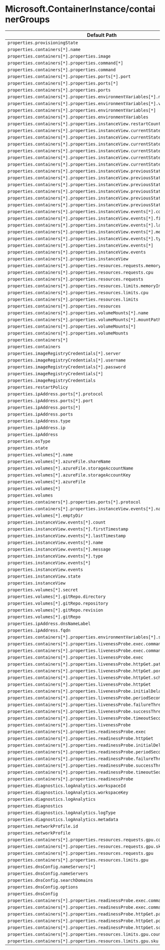 # Microsoft.ContainerInstance/containerGroups

| Default Path | Alias |
|---|---|
| `properties.provisioningState` | `Microsoft.ContainerInstance/containerGroups/provisioningState` |
| `properties.containers[*].name` | `Microsoft.ContainerInstance/containerGroups/containers[*].name` |
| `properties.containers[*].properties.image` | `Microsoft.ContainerInstance/containerGroups/containers[*].image` |
| `properties.containers[*].properties.command[*]` | `Microsoft.ContainerInstance/containerGroups/containers[*].command[*]` |
| `properties.containers[*].properties.command` | `Microsoft.ContainerInstance/containerGroups/containers[*].command` |
| `properties.containers[*].properties.ports[*].port` | `Microsoft.ContainerInstance/containerGroups/containers[*].ports[*].port` |
| `properties.containers[*].properties.ports[*]` | `Microsoft.ContainerInstance/containerGroups/containers[*].ports[*]` |
| `properties.containers[*].properties.ports` | `Microsoft.ContainerInstance/containerGroups/containers[*].ports` |
| `properties.containers[*].properties.environmentVariables[*].name` | `Microsoft.ContainerInstance/containerGroups/containers[*].environmentVariables[*].name` |
| `properties.containers[*].properties.environmentVariables[*].value` | `Microsoft.ContainerInstance/containerGroups/containers[*].environmentVariables[*].value` |
| `properties.containers[*].properties.environmentVariables[*]` | `Microsoft.ContainerInstance/containerGroups/containers[*].environmentVariables[*]` |
| `properties.containers[*].properties.environmentVariables` | `Microsoft.ContainerInstance/containerGroups/containers[*].environmentVariables` |
| `properties.containers[*].properties.instanceView.restartCount` | `Microsoft.ContainerInstance/containerGroups/containers[*].instanceView.restartCount` |
| `properties.containers[*].properties.instanceView.currentState.state` | `Microsoft.ContainerInstance/containerGroups/containers[*].instanceView.currentState.state` |
| `properties.containers[*].properties.instanceView.currentState.startTime` | `Microsoft.ContainerInstance/containerGroups/containers[*].instanceView.currentState.startTime` |
| `properties.containers[*].properties.instanceView.currentState.exitCode` | `Microsoft.ContainerInstance/containerGroups/containers[*].instanceView.currentState.exitCode` |
| `properties.containers[*].properties.instanceView.currentState.finishTime` | `Microsoft.ContainerInstance/containerGroups/containers[*].instanceView.currentState.finishTime` |
| `properties.containers[*].properties.instanceView.currentState.detailStatus` | `Microsoft.ContainerInstance/containerGroups/containers[*].instanceView.currentState.detailStatus` |
| `properties.containers[*].properties.instanceView.currentState` | `Microsoft.ContainerInstance/containerGroups/containers[*].instanceView.currentState` |
| `properties.containers[*].properties.instanceView.previousState.state` | `Microsoft.ContainerInstance/containerGroups/containers[*].instanceView.previousState.state` |
| `properties.containers[*].properties.instanceView.previousState.startTime` | `Microsoft.ContainerInstance/containerGroups/containers[*].instanceView.previousState.startTime` |
| `properties.containers[*].properties.instanceView.previousState.exitCode` | `Microsoft.ContainerInstance/containerGroups/containers[*].instanceView.previousState.exitCode` |
| `properties.containers[*].properties.instanceView.previousState.finishTime` | `Microsoft.ContainerInstance/containerGroups/containers[*].instanceView.previousState.finishTime` |
| `properties.containers[*].properties.instanceView.previousState.detailStatus` | `Microsoft.ContainerInstance/containerGroups/containers[*].instanceView.previousState.detailStatus` |
| `properties.containers[*].properties.instanceView.previousState` | `Microsoft.ContainerInstance/containerGroups/containers[*].instanceView.previousState` |
| `properties.containers[*].properties.instanceView.events[*].count` | `Microsoft.ContainerInstance/containerGroups/containers[*].instanceView.events[*].count` |
| `properties.containers[*].properties.instanceView.events[*].firstTimestamp` | `Microsoft.ContainerInstance/containerGroups/containers[*].instanceView.events[*].firstTimestamp` |
| `properties.containers[*].properties.instanceView.events[*].lastTimestamp` | `Microsoft.ContainerInstance/containerGroups/containers[*].instanceView.events[*].lastTimestamp` |
| `properties.containers[*].properties.instanceView.events[*].message` | `Microsoft.ContainerInstance/containerGroups/containers[*].instanceView.events[*].message` |
| `properties.containers[*].properties.instanceView.events[*].type` | `Microsoft.ContainerInstance/containerGroups/containers[*].instanceView.events[*].type` |
| `properties.containers[*].properties.instanceView.events[*]` | `Microsoft.ContainerInstance/containerGroups/containers[*].instanceView.events[*]` |
| `properties.containers[*].properties.instanceView.events` | `Microsoft.ContainerInstance/containerGroups/containers[*].instanceView.events` |
| `properties.containers[*].properties.instanceView` | `Microsoft.ContainerInstance/containerGroups/containers[*].instanceView` |
| `properties.containers[*].properties.resources.requests.memoryInGB` | `Microsoft.ContainerInstance/containerGroups/containers[*].resources.requests.memoryInGB` |
| `properties.containers[*].properties.resources.requests.cpu` | `Microsoft.ContainerInstance/containerGroups/containers[*].resources.requests.cpu` |
| `properties.containers[*].properties.resources.requests` | `Microsoft.ContainerInstance/containerGroups/containers[*].resources.requests` |
| `properties.containers[*].properties.resources.limits.memoryInGB` | `Microsoft.ContainerInstance/containerGroups/containers[*].resources.limits.memoryInGB` |
| `properties.containers[*].properties.resources.limits.cpu` | `Microsoft.ContainerInstance/containerGroups/containers[*].resources.limits.cpu` |
| `properties.containers[*].properties.resources.limits` | `Microsoft.ContainerInstance/containerGroups/containers[*].resources.limits` |
| `properties.containers[*].properties.resources` | `Microsoft.ContainerInstance/containerGroups/containers[*].resources` |
| `properties.containers[*].properties.volumeMounts[*].name` | `Microsoft.ContainerInstance/containerGroups/containers[*].volumeMounts[*].name` |
| `properties.containers[*].properties.volumeMounts[*].mountPath` | `Microsoft.ContainerInstance/containerGroups/containers[*].volumeMounts[*].mountPath` |
| `properties.containers[*].properties.volumeMounts[*]` | `Microsoft.ContainerInstance/containerGroups/containers[*].volumeMounts[*]` |
| `properties.containers[*].properties.volumeMounts` | `Microsoft.ContainerInstance/containerGroups/containers[*].volumeMounts` |
| `properties.containers[*]` | `Microsoft.ContainerInstance/containerGroups/containers[*]` |
| `properties.containers` | `Microsoft.ContainerInstance/containerGroups/containers` |
| `properties.imageRegistryCredentials[*].server` | `Microsoft.ContainerInstance/containerGroups/imageRegistryCredentials[*].server` |
| `properties.imageRegistryCredentials[*].username` | `Microsoft.ContainerInstance/containerGroups/imageRegistryCredentials[*].username` |
| `properties.imageRegistryCredentials[*].password` | `Microsoft.ContainerInstance/containerGroups/imageRegistryCredentials[*].password` |
| `properties.imageRegistryCredentials[*]` | `Microsoft.ContainerInstance/containerGroups/imageRegistryCredentials[*]` |
| `properties.imageRegistryCredentials` | `Microsoft.ContainerInstance/containerGroups/imageRegistryCredentials` |
| `properties.restartPolicy` | `Microsoft.ContainerInstance/containerGroups/restartPolicy` |
| `properties.ipAddress.ports[*].protocol` | `Microsoft.ContainerInstance/containerGroups/ipAddress.ports[*].protocol` |
| `properties.ipAddress.ports[*].port` | `Microsoft.ContainerInstance/containerGroups/ipAddress.ports[*].port` |
| `properties.ipAddress.ports[*]` | `Microsoft.ContainerInstance/containerGroups/ipAddress.ports[*]` |
| `properties.ipAddress.ports` | `Microsoft.ContainerInstance/containerGroups/ipAddress.ports` |
| `properties.ipAddress.type` | `Microsoft.ContainerInstance/containerGroups/ipAddress.type` |
| `properties.ipAddress.ip` | `Microsoft.ContainerInstance/containerGroups/ipAddress.ip` |
| `properties.ipAddress` | `Microsoft.ContainerInstance/containerGroups/ipAddress` |
| `properties.osType` | `Microsoft.ContainerInstance/containerGroups/osType` |
| `properties.state` | `Microsoft.ContainerInstance/containerGroups/state` |
| `properties.volumes[*].name` | `Microsoft.ContainerInstance/containerGroups/volumes[*].name` |
| `properties.volumes[*].azureFile.shareName` | `Microsoft.ContainerInstance/containerGroups/volumes[*].azureFile.shareName` |
| `properties.volumes[*].azureFile.storageAccountName` | `Microsoft.ContainerInstance/containerGroups/volumes[*].azureFile.storageAccountName` |
| `properties.volumes[*].azureFile.storageAccountKey` | `Microsoft.ContainerInstance/containerGroups/volumes[*].azureFile.storageAccountKey` |
| `properties.volumes[*].azureFile` | `Microsoft.ContainerInstance/containerGroups/volumes[*].azureFile` |
| `properties.volumes[*]` | `Microsoft.ContainerInstance/containerGroups/volumes[*]` |
| `properties.volumes` | `Microsoft.ContainerInstance/containerGroups/volumes` |
| `properties.containers[*].properties.ports[*].protocol` | `Microsoft.ContainerInstance/containerGroups/containers[*].ports[*].protocol` |
| `properties.containers[*].properties.instanceView.events[*].name` | `Microsoft.ContainerInstance/containerGroups/containers[*].instanceView.events[*].name` |
| `properties.volumes[*].emptyDir` | `Microsoft.ContainerInstance/containerGroups/volumes[*].emptyDir` |
| `properties.instanceView.events[*].count` | `Microsoft.ContainerInstance/containerGroups/instanceView.events[*].count` |
| `properties.instanceView.events[*].firstTimestamp` | `Microsoft.ContainerInstance/containerGroups/instanceView.events[*].firstTimestamp` |
| `properties.instanceView.events[*].lastTimestamp` | `Microsoft.ContainerInstance/containerGroups/instanceView.events[*].lastTimestamp` |
| `properties.instanceView.events[*].name` | `Microsoft.ContainerInstance/containerGroups/instanceView.events[*].name` |
| `properties.instanceView.events[*].message` | `Microsoft.ContainerInstance/containerGroups/instanceView.events[*].message` |
| `properties.instanceView.events[*].type` | `Microsoft.ContainerInstance/containerGroups/instanceView.events[*].type` |
| `properties.instanceView.events[*]` | `Microsoft.ContainerInstance/containerGroups/instanceView.events[*]` |
| `properties.instanceView.events` | `Microsoft.ContainerInstance/containerGroups/instanceView.events` |
| `properties.instanceView.state` | `Microsoft.ContainerInstance/containerGroups/instanceView.state` |
| `properties.instanceView` | `Microsoft.ContainerInstance/containerGroups/instanceView` |
| `properties.volumes[*].secret` | `Microsoft.ContainerInstance/containerGroups/volumes[*].secret` |
| `properties.volumes[*].gitRepo.directory` | `Microsoft.ContainerInstance/containerGroups/volumes[*].gitRepo.directory` |
| `properties.volumes[*].gitRepo.repository` | `Microsoft.ContainerInstance/containerGroups/volumes[*].gitRepo.repository` |
| `properties.volumes[*].gitRepo.revision` | `Microsoft.ContainerInstance/containerGroups/volumes[*].gitRepo.revision` |
| `properties.volumes[*].gitRepo` | `Microsoft.ContainerInstance/containerGroups/volumes[*].gitRepo` |
| `properties.ipAddress.dnsNameLabel` | `Microsoft.ContainerInstance/containerGroups/ipAddress.dnsNameLabel` |
| `properties.ipAddress.fqdn` | `Microsoft.ContainerInstance/containerGroups/ipAddress.fqdn` |
| `properties.containers[*].properties.environmentVariables[*].secureValue` | `Microsoft.ContainerInstance/containerGroups/containers[*].environmentVariables[*].secureValue` |
| `properties.containers[*].properties.livenessProbe.exec.command[*]` | `Microsoft.ContainerInstance/containerGroups/containers[*].livenessProbe.exec.command[*]` |
| `properties.containers[*].properties.livenessProbe.exec.command` | `Microsoft.ContainerInstance/containerGroups/containers[*].livenessProbe.exec.command` |
| `properties.containers[*].properties.livenessProbe.exec` | `Microsoft.ContainerInstance/containerGroups/containers[*].livenessProbe.exec` |
| `properties.containers[*].properties.livenessProbe.httpGet.path` | `Microsoft.ContainerInstance/containerGroups/containers[*].livenessProbe.httpGet.path` |
| `properties.containers[*].properties.livenessProbe.httpGet.port` | `Microsoft.ContainerInstance/containerGroups/containers[*].livenessProbe.httpGet.port` |
| `properties.containers[*].properties.livenessProbe.httpGet.scheme` | `Microsoft.ContainerInstance/containerGroups/containers[*].livenessProbe.httpGet.scheme` |
| `properties.containers[*].properties.livenessProbe.httpGet` | `Microsoft.ContainerInstance/containerGroups/containers[*].livenessProbe.httpGet` |
| `properties.containers[*].properties.livenessProbe.initialDelaySeconds` | `Microsoft.ContainerInstance/containerGroups/containers[*].livenessProbe.initialDelaySeconds` |
| `properties.containers[*].properties.livenessProbe.periodSeconds` | `Microsoft.ContainerInstance/containerGroups/containers[*].livenessProbe.periodSeconds` |
| `properties.containers[*].properties.livenessProbe.failureThreshold` | `Microsoft.ContainerInstance/containerGroups/containers[*].livenessProbe.failureThreshold` |
| `properties.containers[*].properties.livenessProbe.successThreshold` | `Microsoft.ContainerInstance/containerGroups/containers[*].livenessProbe.successThreshold` |
| `properties.containers[*].properties.livenessProbe.timeoutSeconds` | `Microsoft.ContainerInstance/containerGroups/containers[*].livenessProbe.timeoutSeconds` |
| `properties.containers[*].properties.livenessProbe` | `Microsoft.ContainerInstance/containerGroups/containers[*].livenessProbe` |
| `properties.containers[*].properties.readinessProbe.exec` | `Microsoft.ContainerInstance/containerGroups/containers[*].readinessProbe.exec` |
| `properties.containers[*].properties.readinessProbe.httpGet` | `Microsoft.ContainerInstance/containerGroups/containers[*].readinessProbe.httpGet` |
| `properties.containers[*].properties.readinessProbe.initialDelaySeconds` | `Microsoft.ContainerInstance/containerGroups/containers[*].readinessProbe.initialDelaySeconds` |
| `properties.containers[*].properties.readinessProbe.periodSeconds` | `Microsoft.ContainerInstance/containerGroups/containers[*].readinessProbe.periodSeconds` |
| `properties.containers[*].properties.readinessProbe.failureThreshold` | `Microsoft.ContainerInstance/containerGroups/containers[*].readinessProbe.failureThreshold` |
| `properties.containers[*].properties.readinessProbe.successThreshold` | `Microsoft.ContainerInstance/containerGroups/containers[*].readinessProbe.successThreshold` |
| `properties.containers[*].properties.readinessProbe.timeoutSeconds` | `Microsoft.ContainerInstance/containerGroups/containers[*].readinessProbe.timeoutSeconds` |
| `properties.containers[*].properties.readinessProbe` | `Microsoft.ContainerInstance/containerGroups/containers[*].readinessProbe` |
| `properties.diagnostics.logAnalytics.workspaceId` | `Microsoft.ContainerInstance/containerGroups/diagnostics.logAnalytics.workspaceId` |
| `properties.diagnostics.logAnalytics.workspaceKey` | `Microsoft.ContainerInstance/containerGroups/diagnostics.logAnalytics.workspaceKey` |
| `properties.diagnostics.logAnalytics` | `Microsoft.ContainerInstance/containerGroups/diagnostics.logAnalytics` |
| `properties.diagnostics` | `Microsoft.ContainerInstance/containerGroups/diagnostics` |
| `properties.diagnostics.logAnalytics.logType` | `Microsoft.ContainerInstance/containerGroups/diagnostics.logAnalytics.logType` |
| `properties.diagnostics.logAnalytics.metadata` | `Microsoft.ContainerInstance/containerGroups/diagnostics.logAnalytics.metadata` |
| `properties.networkProfile.id` | `Microsoft.ContainerInstance/containerGroups/networkProfile.id` |
| `properties.networkProfile` | `Microsoft.ContainerInstance/containerGroups/networkProfile` |
| `properties.containers[*].properties.resources.requests.gpu.count` | `Microsoft.ContainerInstance/containerGroups/containers[*].resources.requests.gpu.count` |
| `properties.containers[*].properties.resources.requests.gpu.sku` | `Microsoft.ContainerInstance/containerGroups/containers[*].resources.requests.gpu.sku` |
| `properties.containers[*].properties.resources.requests.gpu` | `Microsoft.ContainerInstance/containerGroups/containers[*].resources.requests.gpu` |
| `properties.containers[*].properties.resources.limits.gpu` | `Microsoft.ContainerInstance/containerGroups/containers[*].resources.limits.gpu` |
| `properties.dnsConfig.nameServers[*]` | `Microsoft.ContainerInstance/containerGroups/dnsConfig.nameServers[*]` |
| `properties.dnsConfig.nameServers` | `Microsoft.ContainerInstance/containerGroups/dnsConfig.nameServers` |
| `properties.dnsConfig.searchDomains` | `Microsoft.ContainerInstance/containerGroups/dnsConfig.searchDomains` |
| `properties.dnsConfig.options` | `Microsoft.ContainerInstance/containerGroups/dnsConfig.options` |
| `properties.dnsConfig` | `Microsoft.ContainerInstance/containerGroups/dnsConfig` |
| `properties.containers[*].properties.readinessProbe.exec.command[*]` | `Microsoft.ContainerInstance/containerGroups/containers[*].readinessProbe.exec.command[*]` |
| `properties.containers[*].properties.readinessProbe.exec.command` | `Microsoft.ContainerInstance/containerGroups/containers[*].readinessProbe.exec.command` |
| `properties.containers[*].properties.readinessProbe.httpGet.path` | `Microsoft.ContainerInstance/containerGroups/containers[*].readinessProbe.httpGet.path` |
| `properties.containers[*].properties.readinessProbe.httpGet.port` | `Microsoft.ContainerInstance/containerGroups/containers[*].readinessProbe.httpGet.port` |
| `properties.containers[*].properties.readinessProbe.httpGet.scheme` | `Microsoft.ContainerInstance/containerGroups/containers[*].readinessProbe.httpGet.scheme` |
| `properties.containers[*].properties.resources.limits.gpu.count` | `Microsoft.ContainerInstance/containerGroups/containers[*].resources.limits.gpu.count` |
| `properties.containers[*].properties.resources.limits.gpu.sku` | `Microsoft.ContainerInstance/containerGroups/containers[*].resources.limits.gpu.sku` |

